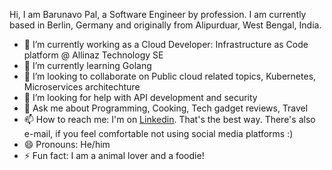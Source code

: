 Hi, I am Barunavo Pal, a Software Engineer by profession. I am currently based in Berlin, Germany and originally from Alipurduar, West Bengal, India.

- 🔭 I’m currently working as a Cloud Developer: Infrastructure as Code platform @ Allinaz Technology SE
- 🌱 I’m currently learning Golang
- 👯 I’m looking to collaborate on Public cloud related topics, Kubernetes, Microservices architechture
- 🤔 I’m looking for help with API development and security
- 💬 Ask me about Programming, Cooking, Tech gadget reviews, Travel
- 📫 How to reach me: I'm on [Linkedin](https://www.linkedin.com/in/barunavo-pal-ab1b9481/). That's the best way. There's also e-mail, if you feel comfortable not using social media platforms :)
- 😄 Pronouns: He/him
- ⚡ Fun fact: I am a animal lover and a foodie!
